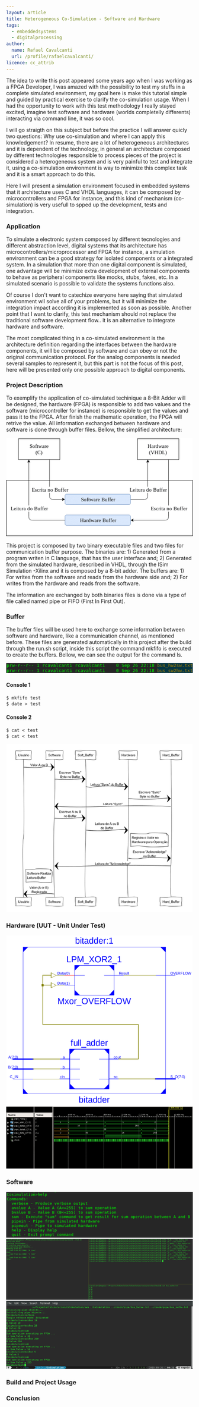 ```yaml
---
layout: article
title: Heterogeneous Co-Simulation - Software and Hardware
tags:
  - embeddedsystems
  - digitalprocessing
author:
  name: Rafael Cavalcanti
  url: /profile/rafaelcavalcanti/
licence: cc_attrib
---
```


The idea to write this post appeared some years ago when I was working as a FPGA Developer, I was amazed with the possibility to test my stuffs in a complete simulated environment, my goal here is make this tutorial simple and guided by practical exercise to clarify the co-simulation usage. When I had the opportunity to work with this test methodology I really stayed excited, imagine test software and hardware (worlds completelly differents) interacting via command line, it was so cool.

I will go straigth on this subject but before the practice I will answer quicly two questions: Why use co-simulation and where I can apply this knowledgement? In resume, there are a lot of heterogeneous architectures and it is dependent of the technology, in general an architecture composed by different technologies responsible to process pieces of the project is considered a heterogeneous system  and is very painful to test and integrate it, using a co-simulation environment is  way to minimize this complex task and it is a smart approach to do this.

Here I will present a simulation environment focused in embedded systems that it architecture uses C and VHDL languages, it can be composed by microcontrollers and FPGA for instance, and  this kind of mechanism (co-simulation) is very usefull to spped up the development, tests and integration.

### Application

To simulate a electronic system composed by different tecnologies and different abstraction level, digital systems that its architecture has microcontrollers/microprocessor and FPGA for instance, a simulation environment can be a good strategy for isolated components or a integrated system. In a simulation that more than one digital component is simulated, one advantage will be minimize extra development of external components to behave as peripheral components like mocks, stubs, fakes, etc. In a simulated scenario is possible to validate the systems functions also.

Of course I don't want to catechize everyone here saying that simulated environment wil solve all of your problems, but it will minimize the integration impact according it is implemented as soon as possible. Another point that I want to clarify, this test mechanism should not replace the traditional software development flow.. it is an alternative to integrate hardware and software.

The most complicated thing in a co-simulated environment is the architecture definition regarding the interfaces between the hardware components, it will be composed by software and can obey or not the original communication protocol. For the analog components is needed several samples to represent it, but this part is not the focus of this post, here will be presented only one possible approach to digital components.

### Project Description

To exemplify the application of co-simulated techinique a 8-Bit Adder will be designed, the hardware (FPGA) is responsible to add two values and the software (microcontroller for instance) is responsible to get the values and pass it to the FPGA. After finish the mathematic operation, the FPGA will retrive the value. All information exchanged between hardware and software is done through buffer files. Bellow, the simplified architecture:

<div style="text-align:center"><img src="/images/posts/00014-A.png" /></div>

This project is composed by two binary executable files and two files for communication buffer purpose. The binaries are: 1) Generated from a program writen in C language, that has the user interface and; 2) Generated from the simulated hardware, described in VHDL, through the ISim Simulation -Xilinx and it is composed by a 8-bit adder. The buffers are: 1) For writes from the software and reads from the hardware side and; 2) For writes from the hardware and reads from the software.

The information are exchanged by both binaries files is done via a type of file called named pipe or FIFO (First In First Out).

### Buffer

The buffer files will be used here to exchange some information between software and hardware, like a communication channel, as mentioned before. These files are generated automatically in this project after the build through the run.sh script, inside this script the command mkfifo is executed to create the buffers. Bellow, we can see the output for the command ls.

<div style="text-align:center"><img src="/images/posts/00014-B.png" /></div>

#### Console 1

```console
$ mkfifo test
$ date > test
```

#### Console 2

```console
$ cat < test
$ cat < test 
```

<div style="text-align:center"><img src="/images/posts/00014-C.png" /></div>

### Hardware (UUT - Unit Under Test)

<div style="text-align:center"><img src="/images/posts/00014-D.png" /></div>

<div style="text-align:center"><img src="/images/posts/00014-E.png" /></div>

### Software

<div style="text-align:center"><img src="/images/posts/00014-F.png" /></div>

<div style="text-align:center"><img src="/images/posts/00014-G.png" /></div>

<div style="text-align:center"><img src="/images/posts/00014-H.png" /></div>

### Build and Project Usage

### Conclusion
